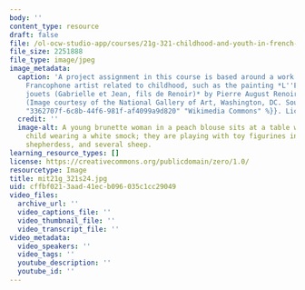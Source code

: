 ```yaml
---
body: ''
content_type: resource
draft: false
file: /ol-ocw-studio-app/courses/21g-321-childhood-and-youth-in-french-and-francophone-cultures-spring-2024/mit21g_321s24.jpg
file_size: 2251888
file_type: image/jpeg
image_metadata:
  caption: 'A project assignment in this course is based around a work of art by a
    Francophone artist related to childhood, such as the painting *L''Enfant et les
    jouets (Gabrielle et Jean, fils de Renoir)* by Pierre August Renoir shown here.
    (Image courtesy of the National Gallery of Art, Washington, DC. Source: {{% resource_link
    "3362707f-6c8b-44f6-981f-af4099a9d820" "Wikimedia Commons" %}}. License: CC0 1.0.)'
  credit: ''
  image-alt: A young brunette woman in a peach blouse sits at a table with a golden-haired
    child wearing a white smock; they are playing with toy figurines including a rooster,
    shepherdess, and several sheep.
learning_resource_types: []
license: https://creativecommons.org/publicdomain/zero/1.0/
resourcetype: Image
title: mit21g_321s24.jpg
uid: cffbf021-3aad-41ec-b096-035c1cc29049
video_files:
  archive_url: ''
  video_captions_file: ''
  video_thumbnail_file: ''
  video_transcript_file: ''
video_metadata:
  video_speakers: ''
  video_tags: ''
  youtube_description: ''
  youtube_id: ''
---
```

